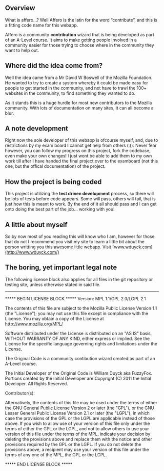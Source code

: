 Overview
--------
What is affero...? Well Affero is the latin for the word
“contribute”, and this is a fitting code name for this
webapp.

Affero is a community **contribution** wizard that is being
developed as part of an A-Level course. It aims to make
getting people involved in a community easier for those
trying to choose where in the community they want to help
out.

Where did the idea come from?
-----------------------------
Well the idea came from a Mr David W Boswell of the Mozilla
Foundation. He wanted to try to create a system whereby it
could be made easy for people to get started in the
community, and not have to trawl the 100+ websites in the
community, to find something they wanted to do.

As it stands this is a huge hurdle for most new contributors
to the Mozilla community. With lots of documentation on
many sites, it can all become a blur.

A note development
------------------
Right now the sole developer of this webapp is ofcourse
myself, and, due to restrictions by my exam board I cannot
get help from others (:(). Never fear however, you can
follow my progress on this project, fork the codebase, even
make your own changes! I just wont be able to add them to
my own work till after I have handed the final project over
to the examboard (not this one, but the offical
documentation) of the project.

How the project is being coded
------------------------------
This project is utilizing the **test driven development**
process, so there will be lots of tests before code appears.
Some will pass, others will fail, that is just how this is
meant to work. By the end of it all should pass and I can
get onto doing the best part of the job... working with you!

A little about myself
---------------------
So by now most of you reading this will know who I am, however
for those that do not I recommend you visit my site to learn
a little bit about the person writting you this awesome
little webapp. Visit [www.wduyck.com](http://www.wduyck.com/)

The boring, yet important legal note
------------------------------------
The following license block also applies for all files in
the git repository or testing site, unless otherwise stated
in said file.

---

***** BEGIN LICENSE BLOCK *****
Version: MPL 1.1/GPL 2.0/LGPL 2.1

The contents of this file are subject to the Mozilla Public License Version 
1.1 (the "License"); you may not use this file except in compliance with 
the License. You may obtain a copy of the License at 
http://www.mozilla.org/MPL/

Software distributed under the License is distributed on an "AS IS" basis,
WITHOUT WARRANTY OF ANY KIND, either express or implied. See the License
for the specific language governing rights and limitations under the
License.

The Original Code is a community contibution wizard created as part of an A-Level course.

The Initial Developer of the Original Code is
William Duyck aka FuzzyFox.
Portions created by the Initial Developer are Copyright (C) 2011
the Initial Developer. All Rights Reserved.

Contributor(s):

Alternatively, the contents of this file may be used under the terms of
either the GNU General Public License Version 2 or later (the "GPL"), or
the GNU Lesser General Public License Version 2.1 or later (the "LGPL"),
in which case the provisions of the GPL or the LGPL are applicable instead
of those above. If you wish to allow use of your version of this file only
under the terms of either the GPL or the LGPL, and not to allow others to
use your version of this file under the terms of the MPL, indicate your
decision by deleting the provisions above and replace them with the notice
and other provisions required by the GPL or the LGPL. If you do not delete
the provisions above, a recipient may use your version of this file under
the terms of any one of the MPL, the GPL or the LGPL.

***** END LICENSE BLOCK *****